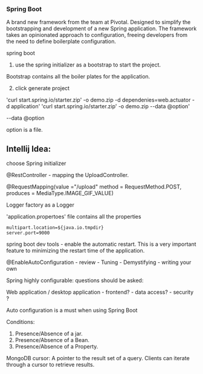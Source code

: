### Spring Boot

A brand new framework from the team at Pivotal. 
Designed to simplify the bootstrapping and development of a new Spring application. 
The framework takes an opinionated approach to configuration, 
freeing developers from the need to define boilerplate configuration.



spring boot 

1) use the spring initializer as a bootstrap to start the project.

Bootstrap contains all the boiler plates for the application.

2) click generate project

'curl start.spring.io/starter.zip' -o demo.zip -d dependenies=web.actuator -d application'
'curl start.spring.io/starter.zip' -o demo.zip --data @option'

--data @option

option is a file.


Intellij Idea:
--------------
choose Spring initializer

@RestController  - mapping the UploadController.


@RequestMapping(value ="/upload" method = RequestMethod.POST, produces = MediaType.IMAGE_GIF_VALUE)

Logger factory as a Logger



'application.propertoes' file contains all the properties
    
    multipart.location=${java.io.tmpdir}  
    server.port=9000

spring boot dev tools - enable the automatic restart.
This is a very important feature to minimizing the restart time of the application.
        
        
@EnableAutoConfiguration
        - review 
        - Tuning
        - Demystifying
        - writing your own
        
Spring highly configurable:
questions should be asked:

Web application / desktop application
    - frontend?
    - data access?
    - security ?
    
    
Auto configuration is a must when using Spring Boot

Conditions:
1) Presence/Absence of a jar.
2) Presence/Absence of a Bean.
3) Presence/Absence of a Property.

    
MongoDB cursor:
A pointer to the result set of a query. Clients can iterate through a cursor to retrieve results.
        
